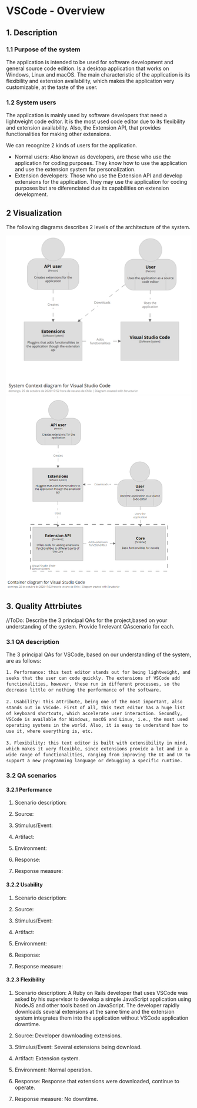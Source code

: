 # VSCode - Overview

## 1. Description

### 1.1 Purpose of the system

The application is intended to be used for software development and general source code edition. Is a desktop application that works on Windows, Linux and macOS. The main characteristic of the application is its flexibility and extension availability, which makes the application very customizable, at the taste of the user.

### 1.2 System users

The application is mainly used by software developers that need a lightweight code editor. It is the most used code editor due to its flexibility and extension availability. Also, the Extension API, that provides functionalities for making other extensions.

We can recognize 2 kinds of users for the application.

- Normal users: Also known as developers, are those who use the application for coding purposes. They know how to use the application and use the extension system for personalization.
- Extension developers: Those who use the Extension API and develop extensions for the application. They may use the application for coding purposes but are diferenciated due its capabilities on extension development.

## 2 Visualization

The following diagrams describes 2 levels of the architecture of the system.

![Context diagram](assets/context_diagram.png "Context diagram")
![Container diagram](assets/container_diagram.png "Container diagram")

## 3. Quality Attrbiutes

//ToDo: Describe the 3 principal QAs for the project,based on your understanding of the system. Provide 1 relevant QAscenario for each.

### 3.1 QA description

The 3 principal QAs for VSCode, based on our understanding of the system, are as follows:

    1. Performance: this text editor stands out for being lightweight, and seeks that the user can code quickly. The extensions of VSCode add functionalities, however, these run in different processes, so the decrease little or nothing the performance of the software.

    2. Usability: this attribute, being one of the most important, also stands out in VSCode. First of all, this text editor has a huge list of keyboard shortcuts, which accelerate user interaction. Secondly, VSCode is available for Windows, macOS and Linux, i.e., the most used operating systems in the world. Also, it is easy to understand how to use it, where everything is, etc.

    3. Flexibility: this text editor is built with extensibility in mind, which makes it very flexible, since extensions provide a lot and in a wide range of functionalities, ranging from improving the UI and UX to support a new programming language or debugging a specific runtime.

### 3.2 QA scenarios

#### 3.2.1 Performance

1. Scenario description: 

2. Source: 

3. Stimulus/Event: 

4. Artifact: 

5. Environment: 

6. Response: 

7. Response measure:

#### 3.2.2 Usability

1. Scenario description: 

2. Source: 

3. Stimulus/Event: 

4. Artifact: 

5. Environment: 

6. Response: 

7. Response measure:

#### 3.2.3 Flexibility

1. Scenario description: A Ruby on Rails developer that uses VSCode was asked by his supervisor to develop a simple JavaScript application using NodeJS and other tools based on JavaScript. The developer rapidly downloads several extensions at the same time and the extension system integrates them into the application without VSCode application downtime.

2. Source: Developer downloading extensions.

3. Stimulus/Event: Several extensions being download.

4. Artifact: Extension system.

5. Environment: Normal operation.

6. Response: Response that extensions were downloaded, continue to operate.

7. Response measure: No downtime.
